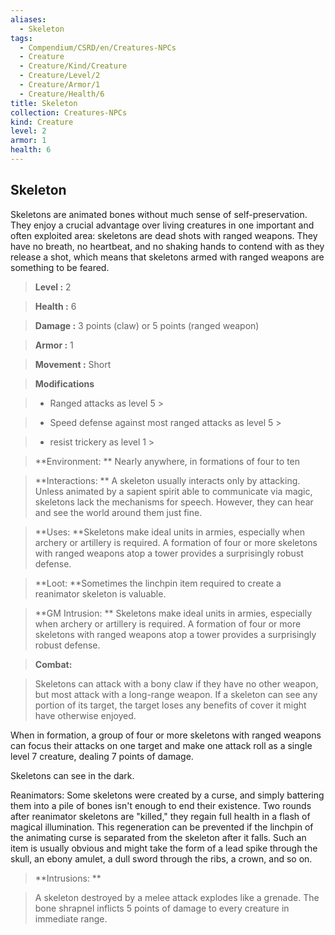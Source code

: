 ```yaml
---
aliases:
  - Skeleton
tags:
  - Compendium/CSRD/en/Creatures-NPCs
  - Creature
  - Creature/Kind/Creature
  - Creature/Level/2
  - Creature/Armor/1
  - Creature/Health/6
title: Skeleton
collection: Creatures-NPCs
kind: Creature
level: 2
armor: 1
health: 6
---
```

## Skeleton    
Skeletons are animated bones without much sense of self-preservation. They enjoy a crucial advantage over living creatures in one important and often exploited area: skeletons are dead shots with ranged weapons. They have no breath, no heartbeat, and no shaking hands to contend with as they release a shot, which means that skeletons armed with ranged weapons are something to be feared.    
  
    
> **Level :** 2    
> **Health :** 6    
> **Damage :** 3 points (claw) or 5 points (ranged weapon)    
> **Armor :** 1    
> **Movement :** Short    
> **Modifications**    
>- Ranged attacks as level 5 >  
>    
>- Speed defense against most ranged attacks as level 5 >  
>    
>- resist trickery as level 1 >  
>    
> **Environment: ** Nearly anywhere, in formations of four to ten    
> **Interactions: ** A skeleton usually interacts only by attacking. Unless animated by a sapient spirit able to communicate via magic, skeletons lack the mechanisms for speech. However, they can hear and see the world around them just fine.    
> **Uses: **Skeletons make ideal units in armies, especially when archery or artillery is required. A formation of four or more skeletons with ranged weapons atop a tower provides a surprisingly robust defense.    
> **Loot: **Sometimes the linchpin item required to create a reanimator skeleton is valuable.    
> **GM Intrusion: ** Skeletons make ideal units in armies, especially when archery or artillery is required. A formation of four or more skeletons with ranged weapons atop a tower provides a surprisingly robust defense.    
  
> **Combat:**   
> Skeletons can attack with a bony claw if they have no other weapon, but most attack with a long-range weapon. If a skeleton can see any portion of its target, the target loses any benefits of cover it might have otherwise enjoyed.  
When in formation, a group of four or more skeletons with ranged weapons can focus their attacks on one target and make one attack roll as a single level 7 creature, dealing 7 points of damage.  
Skeletons can see in the dark.  
Reanimators: Some skeletons were created by a curse, and simply battering them into a pile of bones isn't enough to end their existence. Two rounds after reanimator skeletons are "killed," they regain full health in a flash of magical illumination. This regeneration can be prevented if the linchpin of the animating curse is separated from the skeleton after it falls. Such an item is usually obvious and might take the form of a lead spike through the skull, an ebony amulet, a dull sword through the ribs, a crown, and so on.    
    
  
> **Intrusions: **   
> A skeleton destroyed by a melee attack explodes like a grenade. The bone shrapnel inflicts 5 points of damage to every creature in immediate range.    
